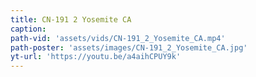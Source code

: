 ```yaml
---
title: CN-191 2 Yosemite CA
caption:
path-vid: 'assets/vids/CN-191_2_Yosemite_CA.mp4'
path-poster: 'assets/images/CN-191_2_Yosemite_CA.jpg'
yt-url: 'https://youtu.be/a4aihCPUY9k'
---
```

